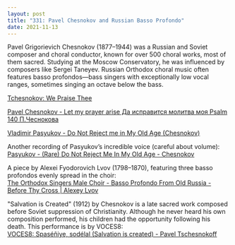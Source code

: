 ```yaml
---
layout: post
title: "331: Pavel Chesnokov and Russian Basso Profondo"
date: 2021-11-13
---
```


Pavel Grigorievich Chesnokov (1877–1944) was a Russian and Soviet composer and choral conductor, known for over 500 choral works, most of them sacred. Studying at the Moscow Conservatory, he was influenced by composers like Sergei Taneyev. Russian Orthodox choral music often features basso profondos—bass singers with exceptionally low vocal ranges, sometimes singing an octave below the bass.

[Tchesnokov: We Praise Thee](https://youtu.be/HVU8cW0_Sm0)  

[Pavel Chesnokov - Let my prayer arise Да исправится молитва моя Psalm 140 П.Чеснокова](https://youtu.be/jtBqH-atYxQ)  

[Vladimir Pasyukov - Do Not Reject me in My Old Age (Chesnokov)](https://youtu.be/p8IGVfZRITs)  

Another recording of Pasyukov’s incredible voice (careful about volume):  
[Pasyukov - (Rare) Do Not Reject Me In My Old Age - Chesnokov](https://youtu.be/xDNoTyMyGbM?t=151)  

A piece by Alexei Fyodorovich Lvov (1798–1870), featuring three basso profondos evenly spread in the choir:  
[The Orthodox Singers Male Choir - Basso Profondo From Old Russia - Before Thy Cross | Alexey Lvov](https://youtu.be/FX_IhikLmuY)  

"Salvation is Created" (1912) by Chesnokov is a late sacred work composed before Soviet suppression of Christianity. Although he never heard his own composition performed, his children had the opportunity following his death. This performance is by VOCES8:  
[VOCES8: Spaséñiye, sodélal (Salvation is created) - Pavel Tschesnokoff](https://youtu.be/n8BwsZqTyr0)  

